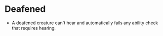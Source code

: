 # Deafened
-   A deafened creature can't hear and automatically fails any ability check that requires hearing.
